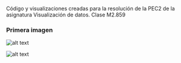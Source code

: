 Código y visualizaciones creadas para la resolución de la PEC2 de la asignatura Visualización de datos. Clase M2.859

### Primera imagen


![alt text](https://github.com/atinrov/A5---Estudio-de-tecnicas-de-visualizacion-de-datos-PEC2/blob/bfdb51df1b17897fd1b82785f6ff97c7b004f0b8/UnitChartEx2.svg?sanitize=true)


![alt text](https://github.com/atinrov/A5---Estudio-de-tecnicas-de-visualizacion-de-datos-PEC2/blob/bfdb51df1b17897fd1b82785f6ff97c7b004f0b8/WaterFallEx3.svg?sanitize=true)
